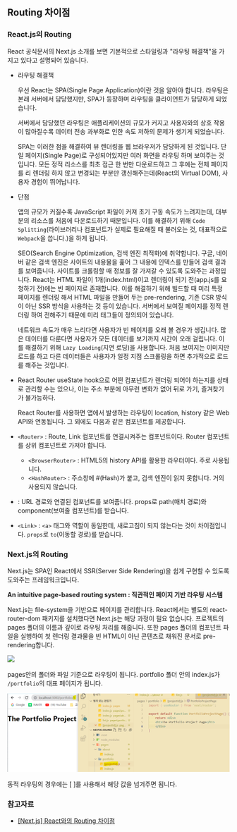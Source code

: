 ## Routing 차이점

### React.js의 Routing

React 공식문서의 Next.js 소개를 보면 기본적으로 스타일링과 "라우팅 해결책"을 가지고 있다고 설명되어 있습니다.

- 라우팅 해결책

  우선 React는 SPA(Single Page Application)이란 것을 알아야 합니다. 라우팅은 본래 서버에서 담당했지만, SPA가 등장하며 라우팅을 클라이언트가 담당하게 되었습니다.

  서버에서 담당했던 라우팅은 애플리케이션의 규모가 커지고 사용자와의 상호 작용이 많아질수록 데이터 전송 과부화로 인한 속도 저하의 문제가 생기게 되었습니다.

  SPA는 이러한 점을 해결하여 뷰 렌더링을 웹 브라우저가 담당하게 된 것입니다. 단일 페이지(Single Page)로 구성되어있지만 여러 화면을 라우팅 하며 보여주는 것입니다. 모든 정적 리소스를 최초 접근 한 번만 다운로드하고 그 후에는 전체 페이지를 리 렌더링 하지 않고 변경되는 부분만 갱신해주는데(React의 Virtual DOM), 사용자 경험이 뛰어납니다.

- 단점

  앱의 규모가 커질수록 JavaScript 파일이 커져 초기 구동 속도가 느려지는데, 대부분의 리소스를 처음에 다운로드하기 때문입니다.
  이를 해결하기 위해 `Code Splitting`(라이브러리나 컴포넌트가 실제로 필요해질 때 불러오는 것, 대표적으로 `Webpack`을 씁니다.)을 하게 됩니다.

  SEO(Search Engine Optimization, 검색 엔진 최적화)에 취약합니다.
  구글, 네이버 같은 검색 엔진은 사이트의 내용물을 훑어 그 내용에 인덱스를 만들어 검색 결과를 보여줍니다. 사이트를 크롤링할 때 정보를 잘 가져갈 수 있도록 도와주는 과정입니다. React는 HTML 파일이 1개(index.html)이고 렌더링이 되기 전(app.js를 요청하기 전)에는 빈 페이지로 존재합니다. 이를 해결하기 위해 빌드할 때 미리 특정 페이지를 렌더링 해서 HTML 파일을 만들어 두는 pre-rendering, 기존 CSR 방식이 아닌 SSR 방식을 사용하는 것 등이 있습니다. 서버에서 보여질 페이지를 정적 렌더링 하여 전해주기 때문에 미리 태그들이 정의되어 있습니다.

  네트워크 속도가 매우 느리다면 사용자가 빈 페이지를 오래 볼 경우가 생깁니다.
  많은 데이터를 다룬다면 사용자가 모든 데이터를 보기까지 시간이 오래 걸립니다. 이를 해결하기 위해 `Lazy Loading`(지연 로딩)을 사용합니다. 처음 보여지는 이미지만 로드를 하고 다른 데이터들은 사용자가 일정 지점 스크롤링을 하면 추가적으로 로드를 해주는 것입니다.

- React Router
  useState hook으로 어떤 컴포넌트가 렌더링 되어야 하는지를 상태로 관리할 수는 있으나, 이는 주소 부분에 아무런 변화가 없어 뒤로 가기, 즐겨찾기가 불가능하다.

  React Router를 사용하면 앱에서 발생하는 라우팅이 location, history 같은 Web API와 연동됩니다. 그 외에도 다음과 같은 컴포넌트를 제공합니다.

- `<Router>` : Route, Link 컴포넌트를 연결시켜주는 컴포넌트이다. Router 컴포넌트를 상위 컴포넌트로 가져야 합니다.
  - `<BrowserRouter>` : HTML5의 history API를 활용한 라우터이다. 주로 사용됩니다.
  - `<HashRouter>` : 주소창에 #(Hash)가 붙고, 검색 엔진이 읽지 못합니다. 거의 사용되지 않습니다.
- <Route> : URL 경로와 연결된 컴포넌트를 보여줍니다. props로 path(매치 경로)와 component(보여줄 컴포넌트)를 받습니다.

- `<Link>` : `<a>` 태그와 역할이 동일한데, 새로고침이 되지 않는다는 것이 차이점입니다. `props`로 `to`(이동할 경로)를 받습니다.

### Next.js의 Routing

Next.js는 SPA인 React에서 SSR(Server Side Rendering)을 쉽게 구현할 수 있도록 도와주는 프레임워크입니다.

**An intuitive page-based routing system : 직관적인 페이지 기반 라우팅 시스템**

Next.js는 file-system을 기반으로 페이지를 관리합니다. React에서는 별도의 react-router-dom 패키지를 설치했다면 Next.js는 해당 과정이 필요 없습니다. 프로젝트의 pages 폴더의 이름과 깊이로 라우팅 처리를 해줍니다. 또한 pages 폴더의 컴포넌트 파일을 실행하여 첫 렌더링 결과물을 빈 HTML이 아닌 콘텐츠로 채워진 문서로 pre-rendering합니다.

![](./next１.png)

pages안의 폴더와 파일 기준으로 라우팅이 됩니다. portfolio 폴더 안의 index.js가 `/portfolio`의 대표 페이지가 됩니다.

![](./next2.png)

동적 라우팅의 경우에는 [ ]를 사용해서 해당 값을 넘겨주면 됩니다.

### 참고자료

- [[Next.js] React와의 Routing 차이점](https://youngju-js.tistory.com/22)

